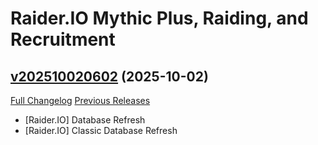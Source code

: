 # Raider.IO Mythic Plus, Raiding, and Recruitment

## [v202510020602](https://github.com/RaiderIO/raiderio-addon/tree/v202510020602) (2025-10-02)
[Full Changelog](https://github.com/RaiderIO/raiderio-addon/compare/v202510010604...v202510020602) [Previous Releases](https://github.com/RaiderIO/raiderio-addon/releases)

- [Raider.IO] Database Refresh  
- [Raider.IO] Classic Database Refresh  

